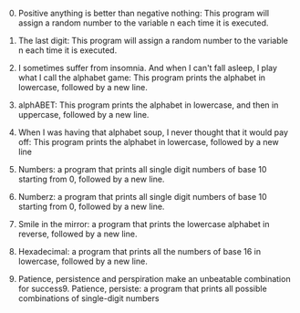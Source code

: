0. Positive anything is better than negative nothing: This program will assign a random number to the variable n each time it is executed.

1. The last digit: This program will assign a random number to the variable n each time it is executed.

2. I sometimes suffer from insomnia. And when I can't fall asleep, I play what I call the alphabet game: This program prints the alphabet in lowercase, followed by a new line.

3. alphABET: This program prints the alphabet in lowercase, and then in uppercase, followed by a new line.

4. When I was having that alphabet soup, I never thought that it would pay off: This program prints the alphabet in lowercase, followed by a new line

5. Numbers: a program that prints all single digit numbers of base 10 starting from 0, followed by a new line.

6. Numberz: a program that prints all single digit numbers of base 10 starting from 0, followed by a new line.

7. Smile in the mirror: a program that prints the lowercase alphabet in reverse, followed by a new line.

8. Hexadecimal: a program that prints all the numbers of base 16 in lowercase, followed by a new line.

9. Patience, persistence and perspiration make an unbeatable combination for success9. Patience, persiste: a program that prints all possible combinations of single-digit numbers
